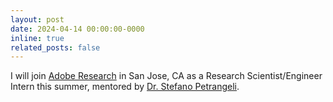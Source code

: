 ```yaml
---
layout: post
date: 2024-04-14 00:00:00-0000
inline: true
related_posts: false
---
```


I will join [Adobe Research](https://research.adobe.com/) in San Jose, CA as a Research Scientist/Engineer Intern this summer, mentored by [Dr. Stefano Petrangeli](https://research.adobe.com/person/stefano-petrangeli/).